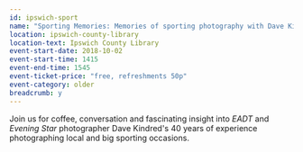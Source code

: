 ```yaml
---
id: ipswich-sport
name: "Sporting Memories: Memories of sporting photography with Dave Kindred"
location: ipswich-county-library
location-text: Ipswich County Library
event-start-date: 2018-10-02
event-start-time: 1415
event-end-time: 1545
event-ticket-price: "free, refreshments 50p"
event-category: older
breadcrumb: y
---
```


Join us for coffee, conversation and fascinating insight into <cite>EADT</cite> and <cite>Evening Star</cite> photographer Dave Kindred's 40 years of experience photographing local and big sporting occasions.
